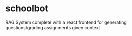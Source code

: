 # schoolbot
RAG System complete with a react frontend for generating questions/grading assignments given context

